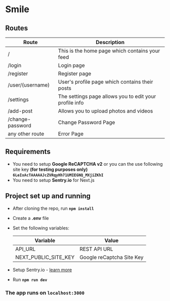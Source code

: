 # Smile

## Routes

| Route             | Description                                            |
| ----------------- | ------------------------------------------------------ |
| /                 | This is the home page which contains your feed         |
| /login            | Login page                                             |
| /register         | Register page                                          |
| /user/(username)  | User's profile page which contains their posts         |
| /settings | The settings page allows you to edit your profile info |
| /add-post         | Allows you to upload photos and videos                 |
| /change-password  | Change Password Page                                   |
| any other route   | Error Page                                             |

## Requirements

- You need to setup **Google ReCAPTCHA v2** or you can the use following site key **(for testing purposes only)** **`6LeIxAcTAAAAAJcZVRqyHh71UMIEGNQ_MXjiZKhI`**
- You need to setup **Sentry.io** for Next.js

## Project set up and running

- After cloning the repo, run **`npm install`**
- Create a **.env** file
- Set the following variables:

  | Variable             | Value                     |
  | -------------------- | ------------------------- |
  | API_URL              | REST API URL              |
  | NEXT_PUBLIC_SITE_KEY | Google reCaptcha Site Key |

- Setup Sentry.io - [learn more](https://docs.sentry.io/platforms/javascript/guides/nextjs/)
- Run **`npm run dev`**

### The app runs on **`localhost:3000`**

